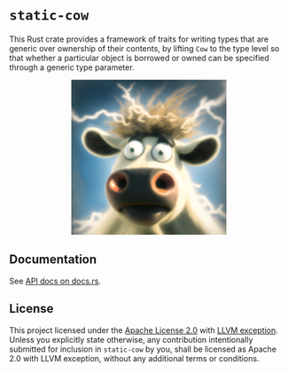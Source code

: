 # `static-cow`

This Rust crate provides a framework of traits for writing types that are
generic over ownership of their contents, by lifting `Cow` to the type level so
that whether a particular object is borrowed or owned can be specified through a
generic type parameter. 

<div style="width: 20em; margin-left: auto; margin-right: auto;">
<img src="./images/mascot.png" alt="Mascot"/>
</div>

## Documentation

See [API docs on docs.rs](https://docs.rs/static_cow).

## License

This project licensed under the [Apache License
2.0](https://spdx.org/licenses/Apache-2.0.html) with [LLVM
exception](https://spdx.org/licenses/LLVM-exception.html). Unless you explicitly
state otherwise, any contribution intentionally submitted for inclusion in
`static-cow` by you, shall be licensed as Apache 2.0 with LLVM exception,
without any additional terms or conditions.